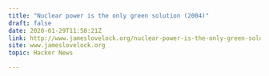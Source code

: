 ```yaml
---
title: "Nuclear power is the only green solution (2004)"
draft: false
date: 2020-01-29T11:50:21Z
link: http://www.jameslovelock.org/nuclear-power-is-the-only-green-solution/?utm_medium=RSS&utm_source=hune
site: www.jameslovelock.org
topic: Hacker News  

---
```

